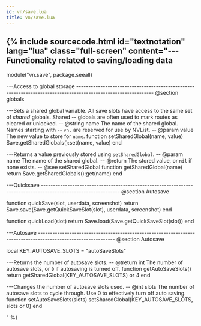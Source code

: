 ```yaml
---
id: vn/save.lua
title: vn/save.lua
---
```


<!--excerpt-->

{% include sourcecode.html id="textnotation" lang="lua" class="full-screen" content="--- Functionality related to saving/loading data
-- 
module(\"vn.save\", package.seeall)

---Access to global storage
-------------------------------------------------------------------------------------------------------------- @section globals

---Sets a shared global variable. All save slots have access to the same set of <em>shared</em> globals. Shared
-- globals are often used to mark routes as cleared or unlocked.
-- @string name The name of the shared global. Names starting with
--        <code>vn.</code> are reserved for use by NVList.
-- @param value The new value to store for <code>name</code>.
function setSharedGlobal(name, value)
    Save.getSharedGlobals():set(name, value)
end

---Returns a value previously stored using <code>setSharedGlobal</code>.
-- @param name The name of the shared global.
-- @return The stored value, or <code>nil</code> if none exists.
-- @see setSharedGlobal
function getSharedGlobal(name)
    return Save.getSharedGlobals():get(name)
end

---Quicksave
-------------------------------------------------------------------------------------------------------------- @section Autosave

function quickSave(slot, userdata, screenshot)
    return Save.save(Save.getQuickSaveSlot(slot), userdata, screenshot)
end

function quickLoad(slot)
    return Save.load(Save.getQuickSaveSlot(slot))
end

---Autosave
-------------------------------------------------------------------------------------------------------------- @section Autosave

local KEY_AUTOSAVE_SLOTS = \"autoSaveSlots\"

---Returns the number of autosave slots.
-- @treturn int The number of autosave slots, or <code>0</code> if autosaving is turned off. 
function getAutoSaveSlots()
    return getSharedGlobal(KEY_AUTOSAVE_SLOTS) or 4
end

---Changes the number of autosave slots used.
-- @int slots The number of autosave slots to cycle through. Use 0 to effectively turn off auto saving. 
function setAutoSaveSlots(slots)
    setSharedGlobal(KEY_AUTOSAVE_SLOTS, slots or 0)
end

" %}
                